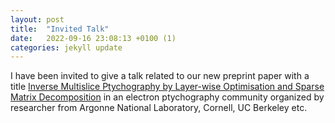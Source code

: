 ```yaml
---
layout: post
title:  "Invited Talk"
date:   2022-09-16 23:08:13 +0100 (1)
categories: jekyll update
---
```


I have been invited to give a talk related to our new preprint paper with a title [Inverse Multislice Ptychography by Layer-wise Optimisation and Sparse Matrix Decomposition](https://arxiv.org/abs/2205.03902) in an electron ptychography community organized by researcher from Argonne National Laboratory, Cornell, UC Berkeley etc.
